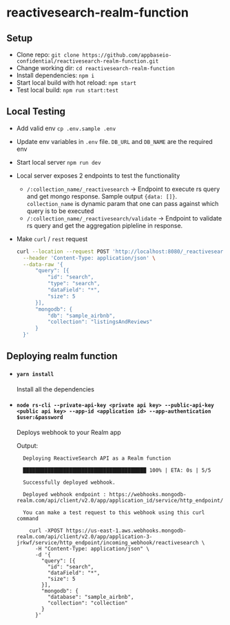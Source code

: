 # reactivesearch-realm-function

## Setup

- Clone repo: `git clone https://github.com/appbaseio-confidential/reactivesearch-realm-function.git`
- Change working dir: `cd reactivesearch-realm-function`
- Install dependencies: `npm i`
- Start local build with hot reload: `npm start`
- Test local build: `npm run start:test`

## Local Testing

- Add valid env `cp .env.sample .env`
- Update env variables in `.env` file. `DB_URL` and `DB_NAME` are the required env
- Start local server `npm run dev`
- Local server exposes 2 endpoints to test the functionality
  - `/:collection_name/_reactivesearch` -> Endpoint to execute rs query and get mongo response. Sample output `{data: []}`. `collection_name` is dynamic param that one can pass against which query is to be executed
  - `/:collection_name/_reactivesearch/validate` -> Endpoint to validate rs query and get the aggregation pipleline in response.
- Make `curl` / `rest` request

  ```sh
  curl --location --request POST 'http://localhost:8080/_reactivesearch' \
    --header 'Content-Type: application/json' \
    --data-raw '{
        "query": [{
            "id": "search",
            "type": "search",
            "dataField": "*",
            "size": 5
        }],
        "mongodb": {
            "db": "sample_airbnb",
            "collection": "listingsAndReviews"
        }
    }'
  ```

## Deploying realm function

- #### `yarn install`
  Install all the dependencies
- #### `node rs-cli --private-api-key <private api key> --public-api-key <public api key> --app-id <application id> --app-authentication $user:&password`

  Deploys webhook to your Realm app

  Output:

  ```
    Deploying ReactiveSearch API as a Realm function

    ████████████████████████████████████████ 100% | ETA: 0s | 5/5

    Successfully deployed webhook.

    Deployed webhook endpoint : https://webhooks.mongodb-realm.com/api/client/v2.0/app/application_id/service/http_endpoint/incoming_webhook/reactivesearch

    You can make a test request to this webhook using this curl command

      curl -XPOST https://us-east-1.aws.webhooks.mongodb-realm.com/api/client/v2.0/app/application-3-jrkwf/service/http_endpoint/incoming_webhook/reactivesearch \
        -H "Content-Type: application/json" \
        -d '{
          "query": [{
            "id": "search",
            "dataField": "*",
            "size": 5
          }],
          "mongodb": {
            "database": "sample_airbnb",
            "collection": "collection"
          }
        }'
  ```

```

```
